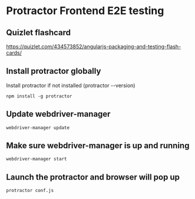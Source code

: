 # Protractor Frontend E2E testing

## Quizlet flashcard
https://quizlet.com/434573852/angularjs-packaging-and-testing-flash-cards/

## Install protractor globally
Install protractor if not installed (protractor --version)
```
npm install -g protractor
```
## Update webdriver-manager
```
webdriver-manager update
```
## Make sure webdriver-manager is up and running
```
webdriver-manager start
```
## Launch the protractor and browser will pop up
```
protractor conf.js
```
